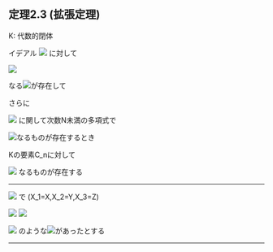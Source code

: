 ## 定理2.3 (拡張定理)
 
K: 代数的閉体
 
イデアル <img src="https://latex.codecogs.com/gif.latex?%5Cdpi%7B120%7D%20I%5Csubset%20K%5BX_1%2C...%2CX_n%5D"> に対して
 
<img src="https://latex.codecogs.com/gif.latex?%5Cdpi%7B120%7D%20%28C_1%2C...%2CC_%7Bn-1%7D%29%5Cin%5CBbb%20V_K%28I%5Ccap%20K%5BX_1%2C%20...%2C%20X_%7Bn-1%7D%5D%29">
 
なる<img src="https://latex.codecogs.com/gif.latex?%5Cdpi%7B120%7D%20C_1%2C...%2CC_%7Bn-1%7D%5Cin%20K">が存在して

さらに

<img src="https://latex.codecogs.com/gif.latex?%5Cdpi%7B120%7D%20t_0%28X_1...X_%7Bn-1%7D%29X_n%5EN+...X_n"> に関して次数N未満の多項式で

<img src="https://latex.codecogs.com/gif.latex?%5Cdpi%7B120%7D%20t_0%28C_1...C_%7Bn-1%7D%29%5Cneq0">なるものが存在するとき

Kの要素C_nに対して

<img src="https://latex.codecogs.com/gif.latex?%5Cdpi%7B120%7D%20%28C_1%2C...%2CC_n%29%5Cin%20%5CBbb%20V_k%28I%29"> なるものが存在する


----

<img src="https://latex.codecogs.com/gif.latex?%5Cdpi%7B120%7D%20K%3D%5CBbb%20C"> で (X_1=X,X_2=Y,X_3=Z)

<img src="https://latex.codecogs.com/gif.latex?%5Cdpi%7B120%7D%20I%3D%3Cf_1%28X%2CY%2CZ%29%2Cf_2%28X%2CY%29%2Cf_3%28X%2CY%29%3E">

<img src="https://latex.codecogs.com/gif.latex?%5Cdpi%7B120%7D%20f_1%28X%2CY%2CZ%29%3D%28X-Y%29Z%5E2+XZ+Y">

<img src="https://latex.codecogs.com/gif.latex?%5Cdpi%7B120%7D%20f_2%282%2C1%29%3Df_3%282%2C1%29%3D0"> のような<img src="https://latex.codecogs.com/gif.latex?%5Cdpi%7B120%7D%20f_1%2Cf_2%2Cf_3">があったとする

----
